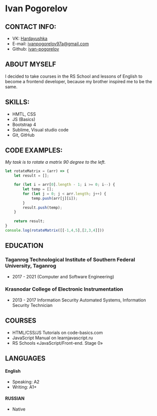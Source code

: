 # Ivan Pogorelov

## CONTACT INFO:

- VK: [Hardayushka](https://vk.com/hardayushka)
- E-mail: ivanpogorelov97a@gmail.com
- Github: [ivan-pogorelov](https://github.com/ivan-pogorelov)

## ABOUT MYSELF
I decided to take courses in the RS School and lessons of English to become a frontend developer, because my brother inspired me to be the same.
## SKILLS:

- HMTL, CSS 
- JS (Basics)
- Bootstrap 4
- Sublime, Visual studio code
- Git, GitHub

## CODE EXAMPLES:

*My task is to rotate a matrix 90 degree to the left.*

```javascript
let rotateMatrix = (arr) => {
    let result = [];

    for (let i = arr[0].length - 1; i >= 0; i--) {
        let temp = [];
        for (let j = 0; j < arr.length; j++) {
            temp.push(arr[j][i]);
        }
        result.push(temp);
    }
  
    return result;
}
console.log(rotateMatrix([[-1,4,5],[2,3,4]]))
```

## EDUCATION

### Taganrog Technological Institute of Southern Federal University, Taganrog
- 2017 - 2021 (Computer and Software Engineering)

### Krasnodar College of Electronic Instrumentation
- 2013 - 2017 Information Security Automated Systems, Information Security Technician

## COURSES
- HTML/CSS/JS Tutorials on code-basics.com
- JavaScript Manual on learnjavascript.ru
- RS Schools «JavaScript/Front-end. Stage 0»

## LANGUAGES

#### English
- Speaking: A2
- Writing: A1+

#### RUSSIAN
- Native